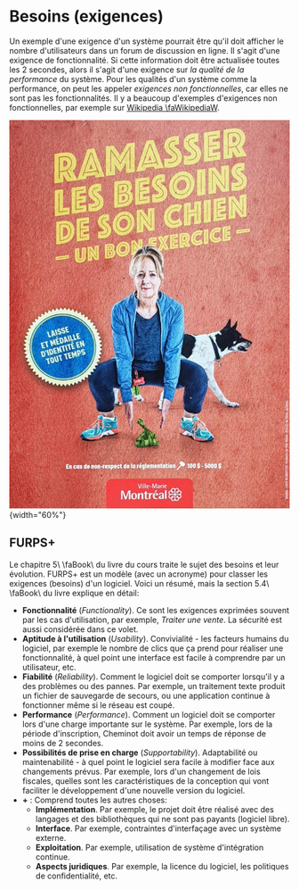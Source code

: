 # Besoins (exigences)

Un exemple d'une exigence d'un système pourrait être qu'il doit afficher le nombre d'utilisateurs dans un forum de discussion en ligne.
Il s'agit d'une exigence de fonctionnalité.
Si cette information doit être actualisée toutes les 2 secondes, alors il s'agit d'une exigence sur *la qualité de la performance* du système.
Pour les qualités d'un système comme la performance, on peut les appeler *exigences non fonctionnelles*, car elles ne sont pas les fonctionnalités.
Il y a beaucoup d'exemples d'exigences non fonctionnelles, par exemple sur [Wikipedia \faWikipediaW](https://en.wikipedia.org/wiki/Non-functional_requirement#Examples).

![Besoins non fonctionnels?](images/RamasserBesoins.jpg){width="60%"}

## FURPS+

Le chapitre 5\ \faBook\ du livre du cours traite le sujet des besoins et leur évolution.
FURPS+ est un modèle (avec un acronyme) pour classer les exigences (besoins) d'un logiciel. Voici un résumé, mais la section 5.4\ \faBook\ du livre explique en détail:

- **Fonctionnalité** (*Functionality*). Ce sont les exigences exprimées souvent par les cas d'utilisation, par exemple, *Traiter une vente*. La sécurité est aussi considérée dans ce volet.
- **Aptitude à l'utilisation** (*Usability*). Convivialité - les facteurs humains du logiciel, par exemple le nombre de clics que ça prend pour réaliser une fonctionnalité, à quel point une interface est facile à comprendre par un utilisateur, etc.
- **Fiabilité** (*Reliability*). Comment le logiciel doit se comporter lorsqu'il y a des problèmes ou des pannes. 
Par exemple, un traitement texte produit un fichier de sauvegarde de secours, ou une application continue à fonctionner même si le réseau est coupé.
- **Performance** (*Performance*). Comment un logiciel doit se comporter lors d'une charge importante sur le système.
Par exemple, lors de la période d'inscription, Cheminot doit avoir un temps de réponse de moins de 2 secondes.
- **Possibilités de prise en charge** (*Supportability*). Adaptabilité ou maintenabilité - à quel point le logiciel sera facile à modifier face aux changements prévus.
Par exemple, lors d'un changement de lois fiscales, quelles sont les caractéristiques de la conception qui vont faciliter le développement d'une nouvelle version du logiciel.
- **\+** : Comprend toutes les autres choses:
  - **Implémentation**. Par exemple, le projet doit être réalisé avec des langages et des bibliothèques qui ne sont pas payants (logiciel libre).
  - **Interface**. Par exemple, contraintes d'interfaçage avec un système externe.
  - **Exploitation**. Par exemple, utilisation de système d'intégration continue.
  - **Aspects juridiques**. Par exemple, la licence du logiciel, les politiques de confidentialité, etc.
